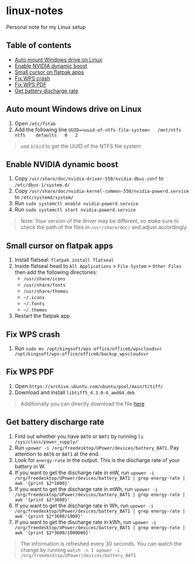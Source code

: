 # linux-notes
Personal note for my Linux setup

## Table of contents
- [Auto mount Windows drive on Linux](#auto-mount-windows-drive-on-linux)
- [Enable NVIDIA dynamic boost](#enable-nvidia-dynamic-boost)
- [Small cursor on flatpak apps](#small-cursor-on-flatpak-apps)
- [Fix WPS crash](#fix-wps-crash)
- [Fix WPS PDF](#fix-wps-pdf)
- [Get battery discharge rate](#get-battery-discharge-rate)

## Auto mount Windows drive on Linux
1. Open `/etc/fstab`
2. Add the following line `UUID=<uuid-of-ntfs-file-system>   /mnt/ntfs    ntfs    defaults   0   2`

> use `blkid` to get the UUID of the NTFS file system

## Enable NVIDIA dynamic boost
1. Copy `/usr/share/doc/nvidia-driver-550/nvidia-dbus.conf` to `/etc/dbus-1/system.d/`
2. Copy `/usr/share/doc/nvidia-kernel-common-550/nvidia-powerd.service` to `/etc/systemd/system/`
3. Run `sudo systemctl enable nvidia-powerd.service`
4. Run `sudo systemctl start nvidia-powerd.service`

> Note: Your version of the driver may be different, so make sure to check the path of the files in `/usr/share/doc/` and adjust accordingly.

## Small cursor on flatpak apps
1. Install flatseal: `flatpak install flatseal`
2. Inside flatseal head to `All Applications` > `File System` > `Other Files` then add the following directories:
    - `/usr/share/icons`
    - `/usr/share/fonts`
    - `/usr/share/themes`
    - `~/.icons`
    - `~/.fonts`
    - `~/.themes`
3. Restart the flatpak app

## Fix WPS crash
1. Run `sudo mv /opt/kingsoft/wps-office/office6/wpscloudsvr /opt/kingsoft/wps-office/office6/backup_wpscloudsvr`

## Fix WPS PDF
1. Open `https://archive.ubuntu.com/ubuntu/pool/main/t/tiff/`
2. Download and install `libtiff5_4.3.0-6_amd64.deb`

> Additionally you can directly download the file [here](https://archive.ubuntu.com/ubuntu/pool/main/t/tiff/libtiff5_4.3.0-6_amd64.deb)

## Get battery discharge rate
1. Find out whether you have `BAT0` or `BAT1` by running `ls /sys/class/power_supply/`
2. Run `upower -i /org/freedesktop/UPower/devices/battery_BAT1`. Pay attention to `BAT0` or `BAT1` at the end.
3. Look for `energy-rate` in the output. This is the discharge rate of your battery in W.
4. If you want to get the discharge rate in mW, run `upower -i /org/freedesktop/UPower/devices/battery_BAT1 | grep energy-rate | awk '{print $2*1000}'`
5. If you want to get the discharge rate in mWh, run `upower -i /org/freedesktop/UPower/devices/battery_BAT1 | grep energy-rate | awk '{print $2*3600}'`
6. If you want to get the discharge rate in Wh, run `upower -i /org/freedesktop/UPower/devices/battery_BAT1 | grep energy-rate | awk '{print $2*3600/1000}'`
7. If you want to get the discharge rate in kWh, run `upower -i /org/freedesktop/UPower/devices/battery_BAT1 | grep energy-rate | awk '{print $2*3600/1000000}'`

> The information is refreshed every 30 seconds. You can watch the change by running `watch -n 1 upower -i /org/freedesktop/UPower/devices/battery_BAT1`